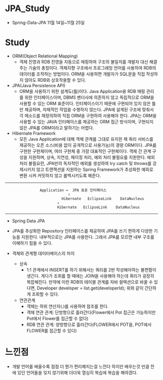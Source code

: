 # JPA_Study
- Spring-Data-JPA 11월 14일~11월 25일
# Study
- ORM(Object Relational Mapping)
   - 객체 진영과 RDB 진영을 자동으로 매핑하여 구조의 불일치를 개발자 대신 해결주는 기술의 총칭이다.
   객체지향 구조에서 프로그래밍 언어를 사용하여 RDB의 데이터를 조작하는 방법이다.
   ORM을 사용하면 개발자가 SQL문을 직접 작성하지 않아도 RDB와 상호작용할 수 있다.
- JPA(Java Persistence API)
   - ORM을 사용하기 위한 설계도(틀)이다.
   Java Application용 RDB 매핑 관리를 위한 인터페이스이며, DBMS 벤더사에 의존하지 않고 독립적으로 ORM을 사용할 수 있는 ORM 표준이다.
   인터페이스이기 때문에 구현되어 있지 않은 틀만 제공하며, 자체적인 작업을 수행하지 않는다.
   JPA에 설계된 구조에 맞춰서 각 메소드를 재정의하여 직접 ORM을 구현하여 사용해야 한다.
   JPA는 ORM을 사용할 수 있는 JAVA 인터페이스를 제공하는 ORM 접근 방식이며, 구현되지 않은 JPA를 ORM이라고 말하기는 어렵다.
- Hibernate Framework
   - 모든 Java Application에 대해 객체 관계를 그대로 유지한 채 쿼리 서비스를 제공하는 오픈 소스(비용 없이 공개적으로 사용가능)의 경량 ORM이다.
   JPA를 구현한 구현체이며, 여러 구현체 중 가장 대표적인 구현체이다.
   객체 간 관계 구성을 지원하며, 상속, 지연성, 페이징 처리, 예외 처리 불필요를 지원한다.
   예외 처리 불필요란, JPA만의 독자적인 예외를 생성하여 try catch 및 throws를 강제시키지 않고
   트랜잭션을 지원하는 Spring Framework가 추상화한 예외로 변환 시켜 커밋하지 않고 롤백시키도록 해준다.

----------------------------------------------------------------------------------------------------------------------------------
					Application ↔  JPA 표준 인터페이스
	 					         ↑	
						      Hibernate   EclipseLink    DataNucleus
	 					    ↑	
						    Hibernate   EclipseLink    DataNucleus
----------------------------------------------------------------------------------------------------------------------------------

- Spring Data JPA

 - JPA를 추상화한 Repository 인터페이스를 제공하여 JPA를 쓰기 편하게 다양한 기능을 지원한다.
   내부적으로는 JPA를 사용한다. 그래서 JPA를 모르면 내부 구조를 이해하기 힘들 수 있다.
- 객체와 관계형 데이터베이스의 차이
  - 상속
    - 1:1 관계에서 INSERT를 하기 위해서는 쿼리를 2번 작성해야하는 불편함이 생긴다.
   게다가 조회를 할 때에는 JOIN을 사용해야 하는데 쿼리가 굉장히 복잡해진다.
   만약에 이런 RDB의 테이블 관계를 자바 컬렉션으로 바꿀 수 있다면,
   Developer developer = list.get(developerId);
   위와 같이 간단하게 조회할 수 있다.
  - 연관관계
    - 객체는 하위 연산자(.)를 사용하여 참조를 한다.
    - 객체 연관 관계: 단방향으로 흘러간다(Flower에서 Pot 접근은 가능하지만 Pot에서 Flower를 접근할 수 없다)
    - RDB 연관 관계: 양방향으로 흘러간다(FLOWER에서 POT을, POT에서 FLOWER를 접근할 수 있다)


# 느낀점 
 - 개발 언어를 배울수록 점점 더 뭔가 편리해지는걸 느낀다 
 하지만 배우는것 만큼 전에 있던 언어들을 잊지 않기위해 더더욱 열심히 복습에 복습을 해야겠다.
